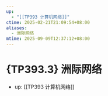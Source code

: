 ```yaml
---
up:
  - "[[TP393 计算机网络]]"
ctime: 2025-02-21T21:09:54+08:00
aliases:
  - 洲际网络
mtime: 2025-09-09T12:37:12+08:00
---
```


# {TP393.3} 洲际网络

- up: [[TP393 计算机网络]]
